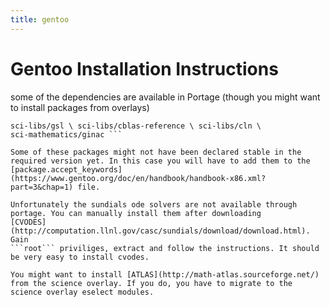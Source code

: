 ```yaml
---
title: gentoo
---
```



Gentoo Installation Instructions
================================

some of the dependencies are available in Portage (though you might
want to install packages from overlays) 
``` emerge dev-libs/mini-xml \
sci-libs/gsl \ sci-libs/cblas-reference \ sci-libs/cln \
sci-mathematics/ginac ``` 

Some of these packages might not have been declared stable in the
required version yet. In this case you will have to add them to the
[package.accept_keywords](https://www.gentoo.org/doc/en/handbook/handbook-x86.xml?part=3&chap=1) file.

Unfortunately the sundials ode solvers are not available through
portage. You can manually install them after downloading
[CVODES](http://computation.llnl.gov/casc/sundials/download/download.html). Gain
```root``` priviliges, extract and follow the instructions. It should
be very easy to install cvodes.

You might want to install [ATLAS](http://math-atlas.sourceforge.net/)
from the science overlay. If you do, you have to migrate to the
science overlay eselect modules.